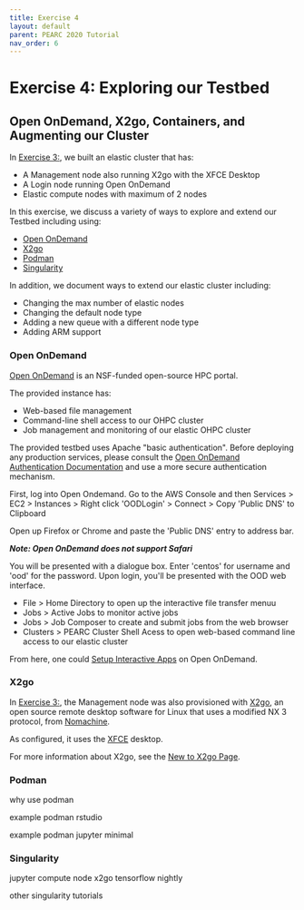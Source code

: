```yaml
---
title: Exercise 4
layout: default
parent: PEARC 2020 Tutorial
nav_order: 6
---
```


# Exercise 4: Exploring our Testbed
## Open OnDemand, X2go, Containers, and Augmenting our Cluster

In [Exercise 3:](exercise3.html), we built an elastic cluster that has:

* A Management node also running X2go with the XFCE Desktop
* A Login node running Open OnDemand
* Elastic compute nodes with maximum of 2 nodes 

In this exercise, we discuss a variety of ways to explore and extend our Testbed including using:

* [Open OnDemand](https://openondemand.org/)
* [X2go](https://wiki.x2go.org/doku.php)
* [Podman](https://podman.io/)
* [Singularity](https://sylabs.io/docs/)

In addition, we document ways to extend our elastic cluster including:

* Changing the max number of elastic nodes
* Changing the default node type
* Adding a new queue with a different node type
* Adding ARM support

### Open OnDemand

[Open OnDemand](https://openondemand.org/) is an NSF-funded open-source HPC portal. 

The provided instance has:
* Web-based file management
* Command-line shell access to our OHPC cluster
* Job management and monitoring of our elastic OHPC cluster

The provided testbed uses Apache "basic authentication". Before deploying any production services, please consult the [Open OnDemand Authentication Documentation](https://osc.github.io/ood-documentation/master/authentication.html) and use a more secure authentication mechanism.

First, log into Open Ondemand. Go to the AWS Console and then Services > EC2 > Instances > Right click 'OODLogin' > Connect > Copy 'Public DNS' to Clipboard

Open up Firefox or Chrome and paste the 'Public DNS' entry to address bar.

***Note: Open OnDemand does not support Safari***

You will be presented with a dialogue box. Enter 'centos' for username and 'ood' for the password. Upon login, you'll be presented with the OOD web interface.

* File > Home Directory to open up the interactive file transfer menuu
* Jobs > Active Jobs to monitor active jobs
* Jobs > Job Composer to create and submit jobs from the web browser
* Clusters > PEARC Cluster Shell Acess to open web-based command line access to our elastic cluster

From here, one could [Setup Interactive Apps](https://osc.github.io/ood-documentation/master/app-development/interactive/setup.html) on Open OnDemand.

### X2go

In [Exercise 3:](exercise3.html), the Management node was also provisioned with [X2go](https://wiki.x2go.org/doku.php), an open source remote desktop software 
for Linux that uses a modified NX 3 protocol, from [Nomachine](https://www.nomachine.com/). 

As configured, it uses the [XFCE](https://www.xfce.org/) desktop. 

For more information about X2go, see the [New to X2go Page](https://wiki.x2go.org/doku.php/doc:newtox2go). 

### Podman

why use podman

example podman rstudio

example podman jupyter minimal

### Singularity 

jupyter compute node x2go tensorflow nightly

other singularity tutorials

